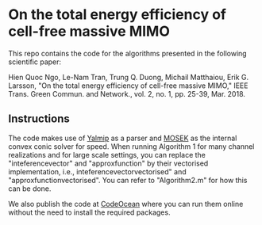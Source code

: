 # On the total energy efficiency of cell-free massive MIMO

This repo contains the code for the algorithms presented in the following scientific paper:

Hien Quoc Ngo, Le-Nam Tran, Trung Q. Duong, Michail Matthaiou, Erik G. Larsson, "On the total energy efficiency of cell-free massive MIMO," IEEE Trans. Green Commun. and Network., vol. 2, no. 1, pp. 25-39, Mar. 2018.

## Instructions
The code makes use of [Yalmip](https://yalmip.github.io/) as a parser and [MOSEK](https://www.mosek.com/) as the internal convex conic solver for speed.
When running Algorithm 1 for many channel realizations and for large scale settings, you can replace the "inteferencevector" and "approxfunction" by their vectorised implementation, i.e., inteferencevectorvectorised" and "approxfunctionvectorised". You can refer to "Algorithm2.m" for how this can be done.

We also publish the code at [CodeOcean](https://codeocean.com/capsule/1803216/tree/v1) where you can run them online without the need to install the required packages.
